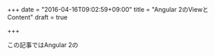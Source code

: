 +++
date = "2016-04-16T09:02:59+09:00"
title = "Angular 2のViewとContent"
draft = true

+++

この記事ではAngular 2の
